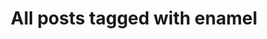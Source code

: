 ---
layout: tag
title: "All posts tagged with enamel"
permalink: /weblog/tags/enamel/
taxonomy: enamel
---